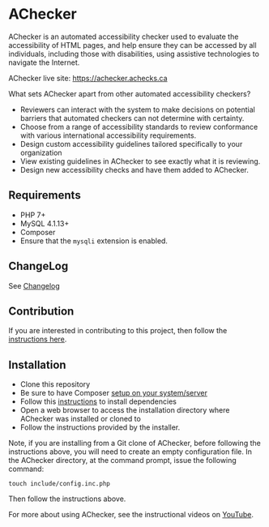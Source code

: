 # AChecker

AChecker is an automated accessibility checker used to evaluate the accessibility of HTML pages, and help ensure they can be accessed by all individuals, including those with disabilities, using assistive technologies to navigate the Internet.

AChecker live site: https://achecker.achecks.ca

What sets AChecker apart from other automated accessibility checkers?

- Reviewers can interact with the system to make decisions on potential barriers that automated checkers can not determine with certainty.
- Choose from a range of accessibility standards to review conformance with various international accessibility requirements.
- Design custom accessibility guidelines tailored specifically to your organization
- View existing guidelines in AChecker to see exactly what it is reviewing.
- Design new accessibility checks and have them added to AChecker.

## Requirements

- PHP 7+
- MySQL 4.1.13+
- Composer
- Ensure that the ```mysqli``` extension is enabled.

## ChangeLog

See [Changelog](CHANGELOG.md)


## Contribution
 If you are interested in contributing to this project, then follow the [instructions here](CONTRIBUTING.md).

## Installation

- Clone this repository
- Be sure to have Composer [setup on your system/server](https://getcomposer.org/doc/00-intro.md)
- Follow this [instructions](https://getcomposer.org/doc/01-basic-usage.md#installing-dependencies) to install dependencies
- Open a web browser to access the installation directory where AChecker was installed or cloned to
- Follow the instructions provided by the installer.

Note, if you are installing from a Git clone of AChecker, before following the instructions above, you will need to create an empty configuration file. In the AChecker directory, at the command prompt, issue the following command:

```
touch include/config.inc.php
```

Then follow the instructions above.

For more about using AChecker, see the instructional videos on [YouTube](http://www.youtube.com/watch?v=jtNyF7KuOk8).


